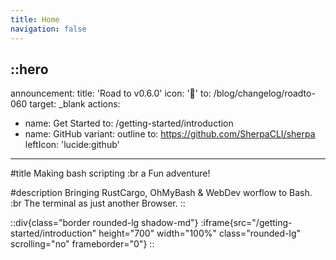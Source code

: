 ```yaml
---
title: Home
navigation: false
---
```


::hero
---
announcement:
  title: 'Road to v0.6.0'
  icon: '🎉'
  to: /blog/changelog/roadto-060
  target: \_blank
actions:
  - name: Get Started
    to: /getting-started/introduction
  - name: GitHub
    variant: outline
    to: https://github.com/SherpaCLI/sherpa
    leftIcon: 'lucide:github'
---

#title
Making bash scripting :br a Fun adventure!

#description
Bringing RustCargo, OhMyBash & WebDev worflow to Bash. :br The terminal as just another Browser.
::

::div{class="border rounded-lg shadow-md"}
:iframe{src="/getting-started/introduction" height="700" width="100%" class="rounded-lg" scrolling="no" frameborder="0"}
::
